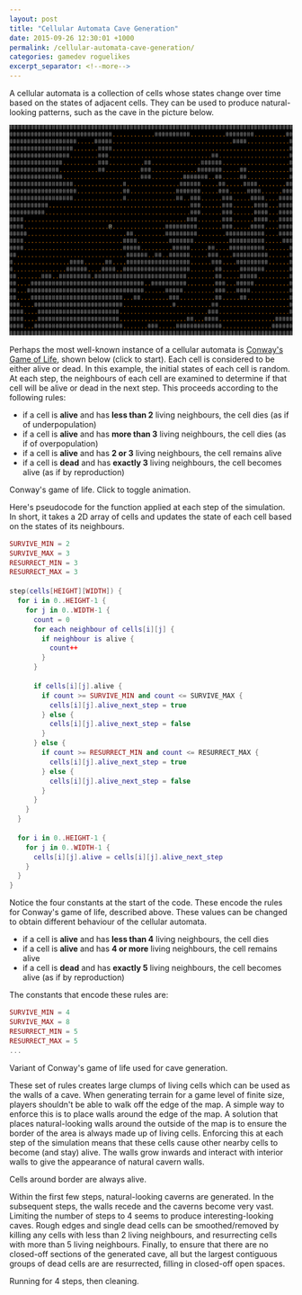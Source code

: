 ```yaml
---
layout: post
title: "Cellular Automata Cave Generation"
date: 2015-09-26 12:30:01 +1000
permalink: /cellular-automata-cave-generation/
categories: gamedev roguelikes
excerpt_separator: <!--more-->
---
```


A cellular automata is a collection of cells whose states change over time
based on the states of adjacent cells.
They can be used to produce natural-looking patterns, such as the cave
in the picture below.

![Caverns](/images/cellular-automata-cave-generation/caverns.png)
<!--more-->

Perhaps the most well-known instance of a cellular automata is [Conway's Game of Life](https://en.wikipedia.org/wiki/Conway%27s_Game_of_Life),
shown below (click to start). Each cell is considered to be either alive or dead.
In this example, the initial states of each cell is random.
At each step, the neighbours of each cell are examined to determine if that
cell will be alive or dead in the next step. This proceeds according to the following rules:

- if a cell is __alive__ and has __less than 2__ living neighbours, the cell dies (as if of underpopulation)
- if a cell is __alive__ and has __more than 3__ living neighbours, the cell dies (as if of overpopulation)
- if a cell is __alive__ and has __2 or 3__ living neighbours, the cell remains alive
- if a cell is __dead__ and has __exactly 3__ living neighbours, the cell becomes alive (as if by reproduction)

<div style="width:600px" class="centre">
<canvas id="conway" height="400" width="600"></canvas>
<p class="label">Conway's game of life. Click to toggle animation.</p>
</div>

Here's pseudocode for the function applied at each step of the simulation.
In short, it takes a 2D array of cells and updates the state of each cell
based on the states of its neighbours. 

```lua
SURVIVE_MIN = 2
SURVIVE_MAX = 3
RESURRECT_MIN = 3
RESURRECT_MAX = 3

step(cells[HEIGHT][WIDTH]) {
  for i in 0..HEIGHT-1 {
    for j in 0..WIDTH-1 {
      count = 0
      for each neighbour of cells[i][j] {
        if neighbour is alive {
          count++
        }
      }

      if cells[i][j].alive {
        if count >= SURVIVE_MIN and count <= SURVIVE_MAX {
          cells[i][j].alive_next_step = true
        } else {
          cells[i][j].alive_next_step = false
        }
      } else {
        if count >= RESURRECT_MIN and count <= RESURRECT_MAX {
          cells[i][j].alive_next_step = true
        } else {
          cells[i][j].alive_next_step = false
        }
      }
    }
  }

  for i in 0..HEIGHT-1 {
    for j in 0..WIDTH-1 {
      cells[i][j].alive = cells[i][j].alive_next_step
    }
  }
}
```

Notice the four constants
at the start of the code. These encode the rules for Conway's game of
life, described above. These values can be changed to obtain different
behaviour of the cellular automata.

- if a cell is __alive__ and has __less than 4__ living neighbours, the cell dies
- if a cell is __alive__ and has __4 or more__ living neighbours, the cell remains alive
- if a cell is __dead__ and has __exactly 5__ living neighbours, the cell becomes alive (as if by reproduction)

The constants that encode these rules are:

```lua
SURVIVE_MIN = 4
SURVIVE_MAX = 8
RESURRECT_MIN = 5
RESURRECT_MAX = 5
...
```

<div style="width:600px" class="centre">
<canvas id="conway-variant-1" height="400" width="600"></canvas>
<p class="label">Variant of Conway's game of life used for cave generation.</p>
</div>

These set of rules creates large clumps of living cells which can be used as the walls of a cave.
When generating terrain for a game level of finite size, players shouldn't be able to walk off the
edge of the map. A simple way to enforce this is to place walls around the edge of the map. A solution
that places natural-looking walls around the outside of the map is to ensure the border of the area
is always made up of living cells. Enforcing this at each step of the simulation means that these cells
cause other nearby cells to become (and stay) alive. The walls grow inwards and interact with interior
walls to give the appearance of natural cavern walls.

<div style="width:600px" class="centre">
<canvas id="conway-variant-2" height="400" width="600"></canvas>
<p class="label">Cells around border are always alive.</p>
</div>

Within the first few steps, natural-looking caverns are generated.
In the subsequent steps, the walls recede and the caverns become very vast.
Limiting the number of steps to 4 seems to produce interesting-looking caves.
Rough edges and single dead cells can be smoothed/removed by killing any cells
with less than 2 living neighbours, and resurrecting cells with more than 5 living neighbours.
Finally, to ensure that there are no closed-off sections of the generated cave,
all but the largest contiguous groups of dead cells are are resurrected, filling in closed-off open spaces.

<div style="width:600px" class="centre">
<canvas id="conway-variant-3" height="400" width="600"></canvas>
<p class="label">Running for 4 steps, then cleaning.</p>
</div>

<script src="/lib/jquery.js"></script>
<script src="/js/cellular-automata-cave-generation/index.js"></script>
